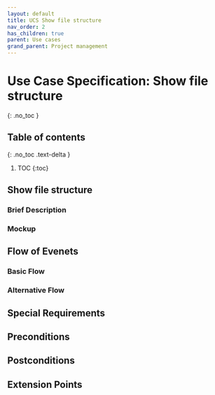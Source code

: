 ```yaml
---
layout: default
title: UCS Show file structure
nav_order: 2
has_children: true
parent: Use cases
grand_parent: Project management
---
```


# Use Case Specification: Show file structure
{: .no_toc }

## Table of contents
{: .no_toc .text-delta }

1. TOC
{:toc}

## Show file structure
### Brief Description

### Mockup

## Flow of Evenets
### Basic Flow

### Alternative Flow

## Special Requirements

## Preconditions

## Postconditions

## Extension Points